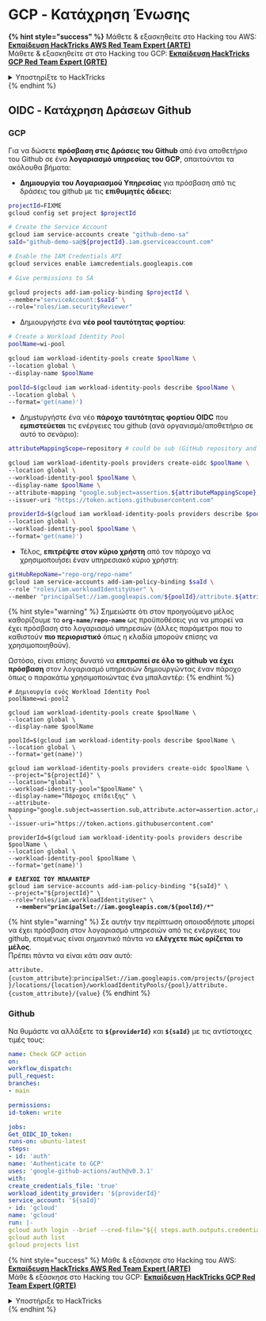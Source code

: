 # GCP - Κατάχρηση Ένωσης

**{% hint style="success" %}**
Μάθετε & εξασκηθείτε στο Hacking του AWS: <img src="/.gitbook/assets/image.png" alt="" data-size="line">[**Εκπαίδευση HackTricks AWS Red Team Expert (ARTE)**](https://training.hacktricks.xyz/courses/arte)<img src="/.gitbook/assets/image.png" alt="" data-size="line">\
Μάθετε & εξασκηθείτε στ στο Hacking του GCP: <img src="/.gitbook/assets/image (2).png" alt="" data-size="line">[**Εκπαίδευση HackTricks GCP Red Team Expert (GRTE)**<img src="/.gitbook/assets/image (2).png" alt="" data-size="line">](https://training.hacktricks.xyz/courses/grte)

<details>

<summary>Υποστηρίξτε το HackTricks</summary>

* Ελέγξτε τα [**σχέδια συνδρομής**](https://github.com/sponsors/carlospolop)!
* **Εγγραφείτε** 💬 [**στην ομάδα Discord**](https://discord.gg/hRep4RUj7f) ή στην [**ομάδα τηλεγράφου**](https://t.me/peass) ή **ακολουθήστε** μας στο **Twitter** 🐦 [**@hacktricks\_live**](https://twitter.com/hacktricks\_live)**.**
* **Μοιραστείτε κόλπα χάκινγκ υποβάλλοντας PRs στα** [**HackTricks**](https://github.com/carlospolop/hacktricks) και [**HackTricks Cloud**](https://github.com/carlospolop/hacktricks-cloud) αποθετήρια του GitHub.

</details>
{% endhint %}

## OIDC - Κατάχρηση Δράσεων Github

### GCP

Για να δώσετε **πρόσβαση στις Δράσεις του Github** από ένα αποθετήριο του Github σε ένα **λογαριασμό υπηρεσίας του GCP**, απαιτούνται τα ακόλουθα βήματα:

* **Δημιουργία του Λογαριασμού Υπηρεσίας** για πρόσβαση από τις δράσεις του github με τις **επιθυμητές άδειες:**
```bash
projectId=FIXME
gcloud config set project $projectId

# Create the Service Account
gcloud iam service-accounts create "github-demo-sa"
saId="github-demo-sa@${projectId}.iam.gserviceaccount.com"

# Enable the IAM Credentials API
gcloud services enable iamcredentials.googleapis.com

# Give permissions to SA

gcloud projects add-iam-policy-binding $projectId \
--member="serviceAccount:$saId" \
--role="roles/iam.securityReviewer"
```
* Δημιουργήστε ένα **νέο pool ταυτότητας φορτίου**:
```bash
# Create a Workload Identity Pool
poolName=wi-pool

gcloud iam workload-identity-pools create $poolName \
--location global \
--display-name $poolName

poolId=$(gcloud iam workload-identity-pools describe $poolName \
--location global \
--format='get(name)')
```
* Δημstυργήστε ένα νέο **πάροχο ταυτότητας φορτίου OIDC** που **εμπιστεύεται** τις ενέργειες του github (ανά οργανισμό/αποθετήριο σε αυτό το σενάριο):
```bash
attributeMappingScope=repository # could be sub (GitHub repository and branch) or repository_owner (GitHub organization)

gcloud iam workload-identity-pools providers create-oidc $poolName \
--location global \
--workload-identity-pool $poolName \
--display-name $poolName \
--attribute-mapping "google.subject=assertion.${attributeMappingScope},attribute.actor=assertion.actor,attribute.aud=assertion.aud,attribute.repository=assertion.repository" \
--issuer-uri "https://token.actions.githubusercontent.com"

providerId=$(gcloud iam workload-identity-pools providers describe $poolName \
--location global \
--workload-identity-pool $poolName \
--format='get(name)')
```
* Τέλος, **επιτρέψτε στον κύριο χρήστη** από τον πάροχο να χρησιμοποιήσει έναν υπηρεσιακό κύριο χρήστη:
```bash
gitHubRepoName="repo-org/repo-name"
gcloud iam service-accounts add-iam-policy-binding $saId \
--role "roles/iam.workloadIdentityUser" \
--member "principalSet://iam.googleapis.com/${poolId}/attribute.${attributeMappingScope}/${gitHubRepoName}"
```
{% hint style="warning" %}
Σημειώστε ότι στον προηγούμενο μέλος καθορίζουμε το **`org-name/repo-name`** ως προϋποθέσεις για να μπορεί να έχει πρόσβαση στο λογαριασμό υπηρεσιών (άλλες παράμετροι που το καθιστούν **πιο περιοριστικό** όπως η κλαδία μπορούν επίσης να χρησιμοποιηθούν).

Ωστόσο, είναι επίσης δυνατό να **επιτραπεί σε όλο το github να έχει πρόσβαση** στον λογαριασμό υπηρεσιών δημιουργώντας έναν πάροχο όπως ο παρακάτω χρησιμοποιώντας ένα μπαλαντέρ:
{% endhint %}

<pre class="language-bash"><code class="lang-bash"># Δημιουργία ενός Workload Identity Pool
poolName=wi-pool2

gcloud iam workload-identity-pools create $poolName \
--location global \
--display-name $poolName

poolId=$(gcloud iam workload-identity-pools describe $poolName \
--location global \
--format='get(name)')

gcloud iam workload-identity-pools providers create-oidc $poolName \
--project="${projectId}" \
--location="global" \
--workload-identity-pool="$poolName" \
--display-name="Πάροχος επίδειξης" \
--attribute-mapping="google.subject=assertion.sub,attribute.actor=assertion.actor,attribute.aud=assertion.aud" \
--issuer-uri="https://token.actions.githubusercontent.com"

providerId=$(gcloud iam workload-identity-pools providers describe $poolName \
--location global \
--workload-identity-pool $poolName \
--format='get(name)')

<strong># ΕΛΕΓΧΟΣ ΤΟΥ ΜΠΑΛΑΝΤΕΡ
</strong>gcloud iam service-accounts add-iam-policy-binding "${saId}" \
--project="${projectId}" \
--role="roles/iam.workloadIdentityUser" \
<strong>  --member="principalSet://iam.googleapis.com/${poolId}/*"
</strong></code></pre>

{% hint style="warning" %}
Σε αυτήν την περίπτωση οποιοσδήποτε μπορεί να έχει πρόσβαση στον λογαριασμό υπηρεσιών από τις ενέργειες του github, επομένως είναι σημαντικό πάντα να **ελέγχετε πώς ορίζεται το μέλος**.\
Πρέπει πάντα να είναι κάτι σαν αυτό:&#x20;

`attribute.{custom_attribute}`:`principalSet://iam.googleapis.com/projects/{project}/locations/{location}/workloadIdentityPools/{pool}/attribute.{custom_attribute}/{value}`
{% endhint %}

### Github

Να θυμάστε να αλλάξετε τα **`${providerId}`** και **`${saId}`** με τις αντίστοιχες τιμές τους:
```yaml
name: Check GCP action
on:
workflow_dispatch:
pull_request:
branches:
- main

permissions:
id-token: write

jobs:
Get_OIDC_ID_token:
runs-on: ubuntu-latest
steps:
- id: 'auth'
name: 'Authenticate to GCP'
uses: 'google-github-actions/auth@v0.3.1'
with:
create_credentials_file: 'true'
workload_identity_provider: '${providerId}'
service_account: '${saId}'
- id: 'gcloud'
name: 'gcloud'
run: |-
gcloud auth login --brief --cred-file="${{ steps.auth.outputs.credentials_file_path }}"
gcloud auth list
gcloud projects list
```
{% hint style="success" %}
Μάθε & εξάσκησε στο Hacking του AWS:<img src="/.gitbook/assets/image.png" alt="" data-size="line">[**Εκπαίδευση HackTricks AWS Red Team Expert (ARTE)**](https://training.hacktricks.xyz/courses/arte)<img src="/.gitbook/assets/image.png" alt="" data-size="line">\
Μάθε & εξάσκησε στο Hacking του GCP: <img src="/.gitbook/assets/image (2).png" alt="" data-size="line">[**Εκπαίδευση HackTricks GCP Red Team Expert (GRTE)**<img src="/.gitbook/assets/image (2).png" alt="" data-size="line">](https://training.hacktricks.xyz/courses/grte)

<details>

<summary>Υποστήριξε το HackTricks</summary>

* Ελέγξτε τα [**σχέδια συνδρομής**](https://github.com/sponsors/carlospolop)!
* **Συμμετέχετε** 💬 [**στην ομάδα Discord**](https://discord.gg/hRep4RUj7f) ή στην [**ομάδα telegram**](https://t.me/peass) ή **ακολουθήστε** μας στο **Twitter** 🐦 [**@hacktricks\_live**](https://twitter.com/hacktricks\_live)**.**
* **Κοινοποιήστέ τεχνάσματα hacking υποβάλλοντας PRs στα** [**HackTricks**](https://github.com/carlospolop/hacktricks) και [**HackTricks Cloud**](https://github.com/carlospolop/hacktricks-cloud) αποθετήρια στο github.

</details>
{% endhint %}
